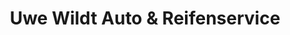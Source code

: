 ---
title: "Uwe Wildt Auto & Reifenservice"
url: /neuruppin/uwe-wildt-auto-und-reifenservice/
shop: Autowerkstatt
---